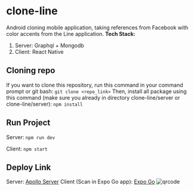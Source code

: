 # clone-line

Android cloning mobile application, taking references from Facebook with color accents from the Line application.
**Tech Stack:**

 1. Server: Graphql + Mongodb
 2. Client: React Native

## Cloning repo
If you want to clone this repository, run this command in your command prompt or git bash:
    `git clone <repo_link>`
Then, install all package using this command (make sure you already in directory clone-line/server or clone-line/server):
   `npm install`

## Run Project
Server:
`npm run dev`

Client:
`npm start`

## Deploy Link
Server: [Apollo Server](https://clon.fabianzki.site/)
Client (Scan in Expo Go app): [Expo Go](https://expo.dev/preview/update?message=refactor%3A%20changing%20httpLink%20uri&updateRuntimeVersion=1.0.0&createdAt=2024-09-23T01%3A56%3A22.287Z&slug=exp&projectId=b4a40ace-2f4e-4162-8cdd-c10534e97d5d&group=07c6dcd3-4c99-4628-9f3a-74a0117239ae)
![qrcode](https://qr.expo.dev/eas-update?slug=exp&projectId=b4a40ace-2f4e-4162-8cdd-c10534e97d5d&groupId=07c6dcd3-4c99-4628-9f3a-74a0117239ae&host=u.expo.dev)